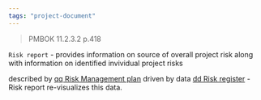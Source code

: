```yaml
---
tags: "project-document"
---
```


> PMBOK 11.2.3.2 p.418


`Risk report` - provides information on source of overall project risk along with information on identified invividual project risks

described by [qq Risk Management plan](qq%20Risk%20Management%20plan.md)
driven by data [dd Risk register](dd%20Risk%20register.md)  - Risk report re-visualizes this data.


